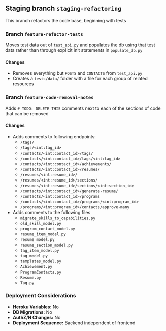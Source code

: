 ## Staging branch `staging-refactoring`
This branch refactors the code base, beginning with tests


### Branch `feature-refactor-tests`
Moves test data out of `test_api.py` and populates the db using that test data rather than through explicit init statements in `populate_db.py`

#### Changes

- Removes everything but `POSTS` and `CONTACTS` from `test_api.py`
- Creates a `tests/data/` folder with a file for each group of related resources

### Branch `feature-code-removal-notes`
Adds `# TODO: DELETE THIS` comments next to each of the sections of code that can be removed

#### Changes

- Adds comments to following endpoints:
    - `/tags/`
    - `/tags/<int:tag_id>`
    - `/contacts/<int:contact_id>/tags/`
    - `/contacts/<int:contact_id>/tags/<int:tag_id>`
    - `/contacts/<int:contact_id>/achievements/`
    - `/contacts/<int:contact_id>/resumes/`
    - `/resumes/<int:resume_id>/`
    - `/resumes/<int:resume_id>/sections/`
    - `/resumes/<int:resume_id>/sections/<int:section_id>`
    - `/contacts/<int:contact_id>/generate-resume/`
    - `/contacts/<int:contact_id>/programs`
    - `/contacts/<int:contact_id>/programs/<int:program_id>`
    - `/programs/<int:program_id>/contacts/approve-many`
- Adds comments to the following files
    - `migrate_skills_to_capabilities.py`
    - `old_skill_model.py`
    - `program_contact_model.py`
    - `resume_item_model.py`
    - `resume_model.py`
    - `resume_section_model.py`
    - `tag_item_model.py`
    - `tag_model.py`
    - `templates_model.py`
    - `Achievement.py`
    - `ProgramContacts.py`
    - `Resume.py`
    - `Tag.py`

### Deployment Considerations

- **Heroku Variables:** No
- **DB Migrations:** No
- **AuthZ/N Changes:** No
- **Deployment Sequence:** Backend independent of frontend
